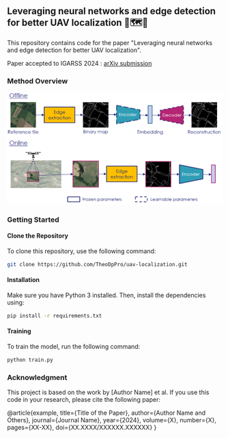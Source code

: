 ## Leveraging neural networks and edge detection for better UAV localization 🚁🗺️📍

This repository contains code for the paper "Leveraging neural networks and edge detection for better UAV localization".

Paper accepted to IGARSS 2024 : [arXiv submission](https://arxiv.org/submit/5505657/view)

### Method Overview

![Method overview](https://github.com/TheoDpPro/uav-localization/blob/main/figures/overview_method.PNG)

### Getting Started

#### Clone the Repository

To clone this repository, use the following command:

```bash
git clone https://github.com/TheoDpPro/uav-localization.git
```

#### Installation

Make sure you have Python 3 installed. Then, install the dependencies using:

```bash
pip install -r requirements.txt
```

#### Training

To train the model, run the following command:

```bash
python train.py
```

### Acknowledgment

This project is based on the work by [Author Name] et al. If you use this code in your research, please cite the following paper:

@article{example,
  title={Title of the Paper},
  author={Author Name and Others},
  journal={Journal Name},
  year={2024},
  volume={X},
  number={X},
  pages={XX-XX},
  doi={XX.XXXX/XXXXXX.XXXXXX}
}
